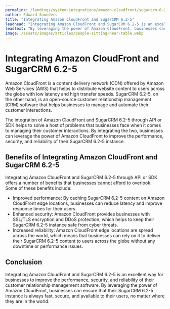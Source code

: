 ```yaml
---
permalink: /landings/system-integrations/amazon-cloudfront/sugarcrm-6-2-5
author: Edward Saunders
title: "Integrating Amazon CloudFront and SugarCRM 6.2-5"
leadhead: "Integrating Amazon CloudFront and SugarCRM 6.2-5 is an excellent way for businesses to improve the performance, security, and reliability of their customer relationship management software"
leadtext: "By leveraging the power of Amazon CloudFront, businesses can ensure that their SugarCRM 6.2-5 instance is always fast, secure, and available to their users, no matter where they are in the world."
image: /assets/images/articles/people-sitting-near-table.webp
---
```

<div class="arttext"><h1>Integrating Amazon CloudFront and SugarCRM 6.2-5</h1>
<p>Amazon CloudFront is a content delivery network (CDN) offered by Amazon Web Services (AWS) that helps to distribute website content to users across the globe with low latency and high transfer speeds. SugarCRM 6.2-5, on the other hand, is an open-source customer relationship management (CRM) software that helps businesses to manage and automate their customer interactions.</p>
<p>The integration of Amazon CloudFront and SugarCRM 6.2-5 through API or SDK helps to solve a host of problems that businesses face when it comes to managing their customer interactions. By integrating the two, businesses can leverage the power of Amazon CloudFront to improve the performance, security, and reliability of their SugarCRM 6.2-5 instance.</p>
<h2>Benefits of Integrating Amazon CloudFront and SugarCRM 6.2-5</h2>
<p>Integrating Amazon CloudFront and SugarCRM 6.2-5 through API or SDK offers a number of benefits that businesses cannot afford to overlook. Some of these benefits include:</p>
<ul>
<li>Improved performance: By caching SugarCRM 6.2-5 content on Amazon CloudFront edge locations, businesses can reduce latency and improve response times for their users.</li>
<li>Enhanced security: Amazon CloudFront provides businesses with SSL/TLS encryption and DDoS protection, which helps to keep their SugarCRM 6.2-5 instance safe from cyber threats.</li>
<li>Increased reliability: Amazon CloudFront edge locations are spread across the world, which means that businesses can rely on it to deliver their SugarCRM 6.2-5 content to users across the globe without any downtime or performance issues.</li>
</ul>
<h2>Conclusion</h2>
<p>Integrating Amazon CloudFront and SugarCRM 6.2-5 is an excellent way for businesses to improve the performance, security, and reliability of their customer relationship management software. By leveraging the power of Amazon CloudFront, businesses can ensure that their SugarCRM 6.2-5 instance is always fast, secure, and available to their users, no matter where they are in the world.</p>
</div>